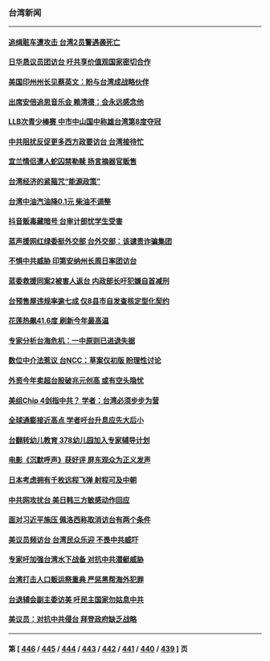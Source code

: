 ### 台湾新闻
---
#### [追缉赃车遭攻击 台湾2员警遇袭死亡](../../pages/ncid1349361/n13807626.md) 
#### [日华恳议员团访台 吁共享价值观国家密切合作](../../pages/ncid1349361/n13807645.md) 
#### [美国印州州长见蔡英文：盼与台湾成战略伙伴](../../pages/ncid1349361/n13807538.md) 
#### [出席安倍追思音乐会 赖清德：会永远感念他](../../pages/ncid1349361/n13807457.md) 
#### [LLB次青少棒赛 中市中山国中称雄台湾第8度夺冠](../../pages/ncid1349361/n13807513.md) 
#### [中共阻扰反促更多西方政要访台 台湾接待忙](../../pages/ncid1349361/n13807337.md) 
#### [宜兰情侣遭人蛇囚禁勒赎 扬言摘器官贩售](../../pages/ncid1349361/n13807223.md) 
#### [台湾经济的紧箍咒“能源政策”](../../pages/ncid1349361/n13807177.md) 
#### [台湾中油汽油降0.1元 柴油不调整](../../pages/ncid1349361/n13807206.md) 
#### [抖音贩毒藏暗号 台审计部忧学生受害](../../pages/ncid1349361/n13807216.md) 
#### [蓝声援网红绿委挺外交部 台外交部：该谴责诈骗集团](../../pages/ncid1349361/n13807222.md) 
#### [不惧中共威胁 印第安纳州长周日率团访台](../../pages/ncid1349361/n13806236.md) 
#### [蓝委救援同案2被害人返台 内政部长吁犯嫌自首减刑](../../pages/ncid1349361/n13807225.md) 
#### [台预售屋违规率逾七成 仅8县市自发查核定型化契约](../../pages/ncid1349361/n13807227.md) 
#### [花莲热飙41.6度 刷新今年最高温](../../pages/ncid1349361/n13807205.md) 
#### [专家分析台海危机：一中原则已进退失据](../../pages/ncid1349361/n13807210.md) 
#### [数位中介法惹议 台NCC：草案仅初版 盼理性讨论](../../pages/ncid1349361/n13807214.md) 
#### [外资今年卖超台股破兆元创高 或有空头隐忧](../../pages/ncid1349361/n13807090.md) 
#### [美组Chip 4剑指中共？ 学者：台湾必须步步为营](../../pages/ncid1349361/n13807056.md) 
#### [全球通膨接近高点 学者吁台升息应先大后小](../../pages/ncid1349361/n13807054.md) 
#### [台翻转幼儿教育 378幼儿园加入专家辅导计划](../../pages/ncid1349361/n13806980.md) 
#### [电影《沉默呼声》获好评 屏东观众为正义发声](../../pages/ncid1349361/n13806721.md) 
#### [日本考虑拥有千枚远程飞弹 射程可及中朝](../../pages/ncid1349361/n13807125.md) 
#### [中共网攻扰台 美日韩三方敏感动作回应](../../pages/ncid1349361/n13806968.md) 
#### [面对习近平施压 佩洛西称取消访台有两个条件](../../pages/ncid1349361/n13806776.md) 
#### [美议员频访台 台湾民众乐迎 不畏中共威吓](../../pages/ncid1349361/n13806526.md) 
#### [专家吁加强台湾水下战备 对抗中共潜艇威胁](../../pages/ncid1349361/n13806530.md) 
#### [台湾打击人口贩运祭重典 严惩黑帮海外犯罪](../../pages/ncid1349361/n13806453.md) 
#### [台退辅会副主委访美 吁民主国家勿姑息中共](../../pages/ncid1349361/n13806437.md) 
#### [美议员：对抗中共侵台 拜登政府缺乏战略](../../pages/ncid1349361/n13806399.md) 

---
#### 第 [ [446](./446.md) / [445](./445.md) / [444](./444.md) / [443](./443.md) / [442](./442.md) / [441](./441.md) / [440](./440.md) / [439](./439.md) ] 页
